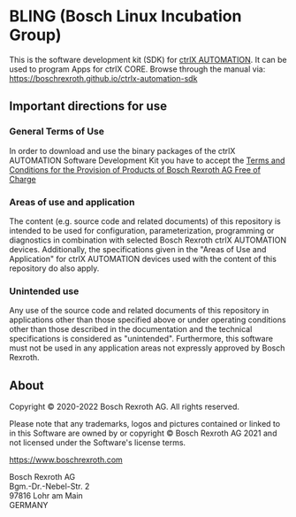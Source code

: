 # BLING (Bosch Linux Incubation Group)

This is the software development kit (SDK) for [ctrlX AUTOMATION](https://www.ctrlx-automation.com). It can be used to program Apps for ctrlX CORE. 
Browse through the manual via: <https://boschrexroth.github.io/ctrlx-automation-sdk>

## Important directions for use

### General Terms of Use

In order to download and use the binary packages of the ctrlX AUTOMATION Software Development Kit you have to accept the [Terms and Conditions for the Provision of Products of Bosch Rexroth AG Free of Charge](https://dc-corp.resource.bosch.com/media/xc/homepage/TC_for_provision_of_products_free_of_charge.pdf)

### Areas of use and application

The content (e.g. source code and related documents) of this repository is intended to be used for configuration, parameterization, programming or diagnostics in combination with selected Bosch Rexroth ctrlX AUTOMATION devices.
Additionally, the specifications given in the "Areas of Use and Application" for ctrlX AUTOMATION devices used with the content of this repository do also apply.

### Unintended use

Any use of the source code and related documents of this repository in applications other than those specified above or under operating conditions other than those described in the documentation and the technical specifications is considered as "unintended". Furthermore, this software must not be used in any application areas not expressly approved by Bosch Rexroth.

## About

Copyright © 2020-2022 Bosch Rexroth AG. All rights reserved.

Please note that any trademarks, logos and pictures contained or linked to in this Software are owned by or copyright © Bosch Rexroth AG 2021 and not licensed under the Software's license terms.

<https://www.boschrexroth.com>

Bosch Rexroth AG  
Bgm.-Dr.-Nebel-Str. 2  
97816 Lohr am Main  
GERMANY
